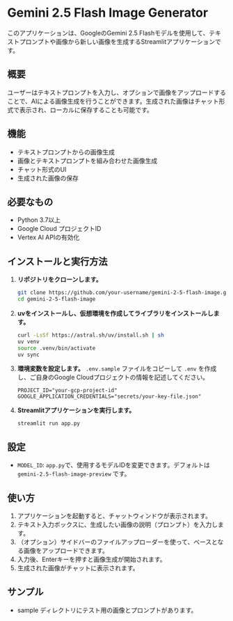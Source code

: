 # Gemini 2.5 Flash Image Generator

このアプリケーションは、GoogleのGemini 2.5 Flashモデルを使用して、テキストプロンプトや画像から新しい画像を生成するStreamlitアプリケーションです。

## 概要

ユーザーはテキストプロンプトを入力し、オプションで画像をアップロードすることで、AIによる画像生成を行うことができます。生成された画像はチャット形式で表示され、ローカルに保存することも可能です。

## 機能

*   テキストプロンプトからの画像生成
*   画像とテキストプロンプトを組み合わせた画像生成
*   チャット形式のUI
*   生成された画像の保存

## 必要なもの

*   Python 3.7以上
*   Google Cloud プロジェクトID
*   Vertex AI APIの有効化

## インストールと実行方法

1.  **リポジトリをクローンします。**
    ```bash
    git clone https://github.com/your-username/gemini-2-5-flash-image.git
    cd gemini-2-5-flash-image
    ```

2.  **uvをインストールし、仮想環境を作成してライブラリをインストールします。**
    ```bash
    curl -LsSf https://astral.sh/uv/install.sh | sh
    uv venv
    source .venv/bin/activate
    uv sync
    ```

3.  **環境変数を設定します。**
    `.env.sample` ファイルをコピーして `.env` を作成し、ご自身のGoogle Cloudプロジェクトの情報を記述してください。

    ```dotenv
    PROJECT_ID="your-gcp-project-id"
    GOOGLE_APPLICATION_CREDENTIALS="secrets/your-key-file.json"
    ```

4.  **Streamlitアプリケーションを実行します。**
    ```bash
    streamlit run app.py
    ```

## 設定

*   `MODEL_ID`: `app.py`で、使用するモデルIDを変更できます。デフォルトは `gemini-2.5-flash-image-preview` です。

## 使い方

1.  アプリケーションを起動すると、チャットウィンドウが表示されます。
2.  テキスト入力ボックスに、生成したい画像の説明（プロンプト）を入力します。
3.  （オプション）サイドバーのファイルアップローダーを使って、ベースとなる画像をアップロードできます。
4.  入力後、Enterキーを押すと画像生成が開始されます。
5.  生成された画像がチャットに表示されます。

## サンプル

* sample ディレクトリにテスト用の画像とプロンプトがあります。

